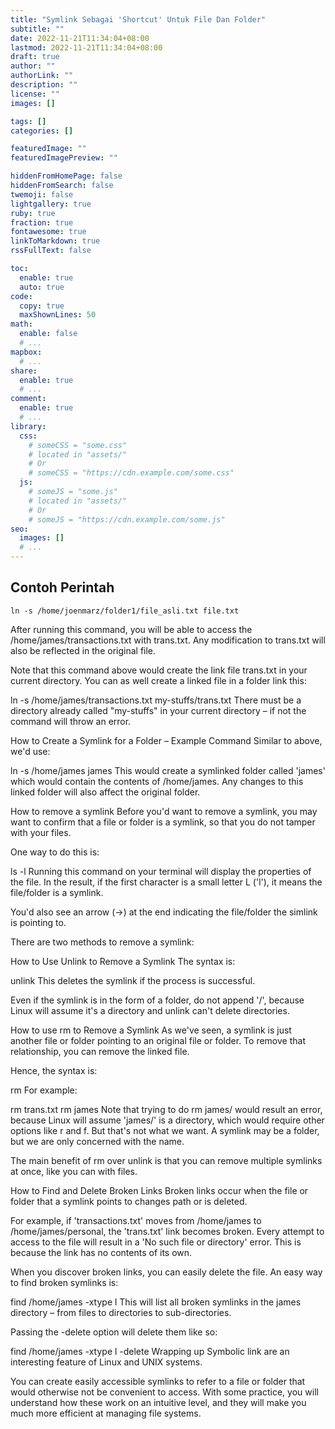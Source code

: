 ```yaml
---
title: "Symlink Sebagai 'Shortcut' Untuk File Dan Folder"
subtitle: ""
date: 2022-11-21T11:34:04+08:00
lastmod: 2022-11-21T11:34:04+08:00
draft: true
author: ""
authorLink: ""
description: ""
license: ""
images: []

tags: []
categories: []

featuredImage: ""
featuredImagePreview: ""

hiddenFromHomePage: false
hiddenFromSearch: false
twemoji: false
lightgallery: true
ruby: true
fraction: true
fontawesome: true
linkToMarkdown: true
rssFullText: false

toc:
  enable: true
  auto: true
code:
  copy: true
  maxShownLines: 50
math:
  enable: false
  # ...
mapbox:
  # ...
share:
  enable: true
  # ...
comment:
  enable: true
  # ...
library:
  css:
    # someCSS = "some.css"
    # located in "assets/"
    # Or
    # someCSS = "https://cdn.example.com/some.css"
  js:
    # someJS = "some.js"
    # located in "assets/"
    # Or
    # someJS = "https://cdn.example.com/some.js"
seo:
  images: []
  # ...
---
```

## Contoh Perintah
```
ln -s /home/joenmarz/folder1/file_asli.txt file.txt
```
After running this command, you will be able to access the /home/james/transactions.txt with
trans.txt. Any modification to trans.txt will also be reflected in the original file.

Note that this command above would create the link file trans.txt in your current directory.
You can as well create a linked file in a folder link this:

ln -s /home/james/transactions.txt my-stuffs/trans.txt
There must be a directory already called "my-stuffs" in your current directory – if not the
command will throw an error.

How to Create a Symlink for a Folder – Example Command
Similar to above, we'd use:

ln -s /home/james james
This would create a symlinked folder called 'james' which would contain the contents of
/home/james. Any changes to this linked folder will also affect the original folder.

How to remove a symlink
Before you'd want to remove a symlink, you may want to confirm that a file or folder is a
symlink, so that you do not tamper with your files.

One way to do this is:

ls -l <path-to-assumed-symlink>
Running this command on your terminal will display the properties of the file. In the
result, if the first character is a small letter L ('l'), it means the file/folder is a
symlink.

You'd also see an arrow (->) at the end indicating the file/folder the simlink is pointing
to.

There are two methods to remove a symlink:

How to Use Unlink to Remove a Symlink
The syntax is:

unlink <path-to-symlink>
This deletes the symlink if the process is successful.

Even if the symlink is in the form of a folder, do not append '/', because Linux will assume
it's a directory and unlink can't delete directories.

How to use rm to Remove a Symlink
As we've seen, a symlink is just another file or folder pointing to an original file or
folder. To remove that relationship, you can remove the linked file.

Hence, the syntax is:

rm <path-to-symlink>
For example:

rm trans.txt
rm james
Note that trying to do rm james/ would result an error, because Linux will assume 'james/'
is a directory, which would require other options like r and f. But that's not what we want.
A symlink may be a folder, but we are only concerned with the name.

The main benefit of rm over unlink is that you can remove multiple symlinks at once, like
you can with files.

How to Find and Delete Broken Links
Broken links occur when the file or folder that a symlink points to changes path or is
deleted.

For example, if 'transactions.txt' moves from /home/james to /home/james/personal, the
'trans.txt' link becomes broken. Every attempt to access to the file will result in a 'No
such file or directory' error. This is because the link has no contents of its own.

When you discover broken links, you can easily delete the file. An easy way to find broken
symlinks is:

find /home/james -xtype l
This will list all broken symlinks in the james directory – from files to directories to
sub-directories.

Passing the -delete option will delete them like so:

find /home/james -xtype l -delete
Wrapping up
Symbolic link are an interesting feature of Linux and UNIX systems.

You can create easily accessible symlinks to refer to a file or folder that would otherwise
not be convenient to access. With some practice, you will understand how these work on an
intuitive level, and they will make you much more efficient at managing file systems.
